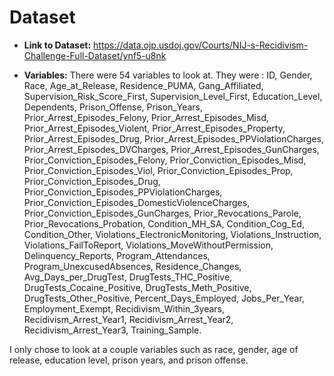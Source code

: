 # Dataset
- __Link to Dataset:__ 
https://data.ojp.usdoj.gov/Courts/NIJ-s-Recidivism-Challenge-Full-Dataset/ynf5-u8nk

- __Variables:__ There were 54 variables to look at. They were : ID, Gender, Race, Age_at_Release, Residence_PUMA, Gang_Affiliated, Supervision_Risk_Score_First, Supervision_Level_First, Education_Level, Dependents, Prison_Offense, Prison_Years, Prior_Arrest_Episodes_Felony, Prior_Arrest_Episodes_Misd, Prior_Arrest_Episodes_Violent, Prior_Arrest_Episodes_Property, Prior_Arrest_Episodes_Drug, Prior_Arrest_Episodes_PPViolationCharges, Prior_Arrest_Episodes_DVCharges, Prior_Arrest_Episodes_GunCharges, Prior_Conviction_Episodes_Felony, Prior_Conviction_Episodes_Misd, Prior_Conviction_Episodes_Viol, Prior_Conviction_Episodes_Prop, Prior_Conviction_Episodes_Drug, Prior_Conviction_Episodes_PPViolationCharges, Prior_Conviction_Episodes_DomesticViolenceCharges, Prior_Conviction_Episodes_GunCharges, Prior_Revocations_Parole, Prior_Revocations_Probation, Condition_MH_SA, Condition_Cog_Ed, Condition_Other, Violations_ElectronicMonitoring, Violations_Instruction, Violations_FailToReport, Violations_MoveWithoutPermission, Delinquency_Reports, Program_Attendances, Program_UnexcusedAbsences, Residence_Changes, Avg_Days_per_DrugTest, DrugTests_THC_Positive, DrugTests_Cocaine_Positive, DrugTests_Meth_Positive, DrugTests_Other_Positive, Percent_Days_Employed, Jobs_Per_Year, Employment_Exempt, Recidivism_Within_3years, Recidivism_Arrest_Year1, Recidivism_Arrest_Year2, Recidivism_Arrest_Year3, Training_Sample.

I only chose to look at a couple variables such as race, gender, age of release, education level, prison years, and prison offense. 
